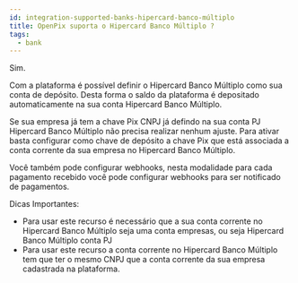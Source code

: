 ```yaml
---
id: integration-supported-banks-hipercard-banco-múltiplo
title: OpenPix suporta o Hipercard Banco Múltiplo ?
tags:
  - bank
---
```


Sim.

Com a plataforma é possível definir o Hipercard Banco Múltiplo como sua conta de depósito. Desta forma o saldo da plataforma é depositado automaticamente na sua conta Hipercard Banco Múltiplo.

Se sua empresa já tem a chave Pix CNPJ já defindo na sua conta PJ Hipercard Banco Múltiplo não precisa realizar nenhum ajuste. Para ativar basta configurar como chave de depósito a chave Pix que está associada a conta corrente da sua empresa no Hipercard Banco Múltiplo.

Você também pode configurar webhooks, nesta modalidade para cada pagamento recebido você pode configurar webhooks para ser notificado de pagamentos.

Dicas Importantes:

- Para usar este recurso é necessário que a sua conta corrente no Hipercard Banco Múltiplo seja uma conta empresas, ou seja Hipercard Banco Múltiplo conta PJ
- Para usar este recurso a conta corrente no Hipercard Banco Múltiplo tem que ter o mesmo CNPJ que a conta corrente da sua empresa cadastrada na plataforma.
